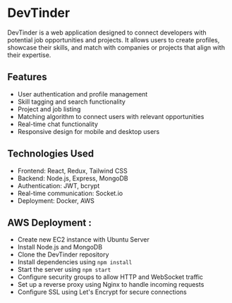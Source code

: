 # DevTinder

DevTinder is a web application designed to connect developers with potential job opportunities and projects. It allows users to create profiles, showcase their skills, and match with companies or projects that align with their expertise.

## Features

- User authentication and profile management
- Skill tagging and search functionality
- Project and job listing
- Matching algorithm to connect users with relevant opportunities
- Real-time chat functionality
- Responsive design for mobile and desktop users

## Technologies Used

- Frontend: React, Redux, Tailwind CSS
- Backend: Node.js, Express, MongoDB
- Authentication: JWT, bcrypt
- Real-time communication: Socket.io
- Deployment: Docker, AWS

## AWS Deployment :

- Create new EC2 instance with Ubuntu Server
- Install Node.js and MongoDB
- Clone the DevTinder repository
- Install dependencies using `npm install`
- Start the server using `npm start`
- Configure security groups to allow HTTP and WebSocket traffic
- Set up a reverse proxy using Nginx to handle incoming requests
- Configure SSL using Let's Encrypt for secure connections
